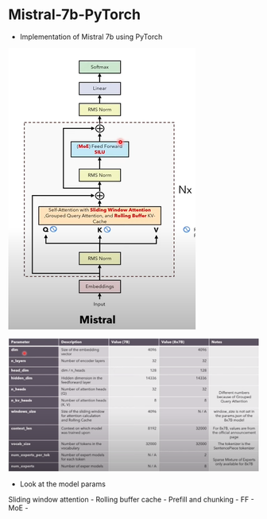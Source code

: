 # Mistral-7b-PyTorch
- Implementation of Mistral 7b using PyTorch

![#Model architecture](assets/mistral.PNG)

![# Model params](assets/params.PNG)
- Look at the model params

Sliding window attention  - Rolling buffer cache  - Prefill and chunking - FF - MoE - 
  
